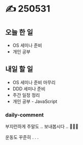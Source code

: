 # ✍️ 250531

## 오늘 한 일

* OS 세미나 준비
* 개인 공부

## 내일 할 일

* OS 세미나 준비 마무리
* DDD 세미나 준비
* 주간 일정 정리
* 개인 공부 - JavaScript

### daily-comment

부지런하게 주말도 .. 보내봅시다 .. 🏃🏻‍♂️

운동도 꾸준히 . . .
